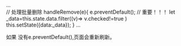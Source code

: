...  
 // 处理批量删除
    handleRemove(e){
        e.preventDefault(); //  重要！！！
        let _data=this.state.data.filter((v)=> 
            v.checked!=true
        )
        this.setState({data:_data});
    }
...  

如果 没有e.preventDefault(),页面会重新刷新。